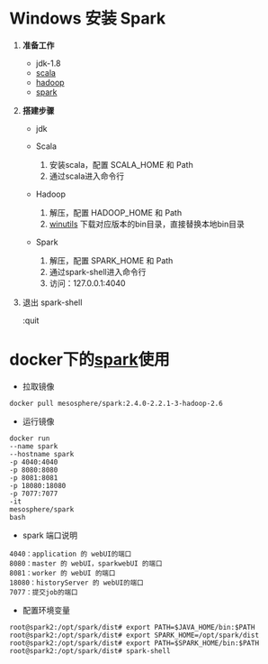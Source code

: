 # Windows 安装 Spark

1. **准备工作**
    * jdk-1.8
    * [scala](https://www.scala-lang.org/download)
    * [hadoop](http://hadoop.apache.org/releases.html)
    * [spark](http://spark.apache.org/downloads.html)

2. **搭建步骤**
    * jdk
    
    * Scala
        1. 安装scala，配置 SCALA_HOME 和 Path
        2. 通过scala进入命令行
    
    * Hadoop
        1. 解压，配置 HADOOP_HOME 和 Path
        2. [winutils](https://github.com/steveloughran/winutils) 下载对应版本的bin目录，直接替换本地bin目录
      
    * Spark
        1. 解压，配置 SPARK_HOME 和 Path
        2. 通过spark-shell进入命令行
        3. 访问：127.0.0.1:4040
    
3. 退出 spark-shell

    :quit

# docker下的[spark](https://hub.docker.com/r/mesosphere/spark/tags)使用

* 拉取镜像
```
docker pull mesosphere/spark:2.4.0-2.2.1-3-hadoop-2.6
```

* 运行镜像
```
docker run  
--name spark 
--hostname spark 
-p 4040:4040 
-p 8080:8080 
-p 8081:8081 
-p 18080:18080 
-p 7077:7077 
-it  
mesosphere/spark 
bash
```

* spark 端口说明
```
4040：application 的 webUI的端口
8080：master 的 webUI，sparkwebUI 的端口
8081：worker 的 webUI 的端口
18080：historyServer 的 webUI的端口
7077：提交job的端口
```

* 配置环境变量
```
root@spark2:/opt/spark/dist# export PATH=$JAVA_HOME/bin:$PATH
root@spark2:/opt/spark/dist# export SPARK_HOME=/opt/spark/dist
root@spark2:/opt/spark/dist# export PATH=$SPARK_HOME/bin:$PATH
root@spark2:/opt/spark/dist# spark-shell
```

